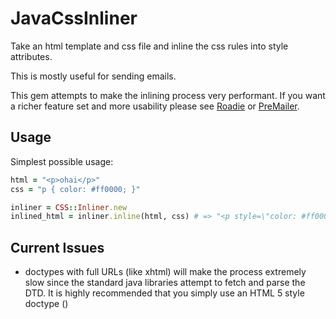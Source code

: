 # JavaCssInliner

Take an html template and css file and inline the css rules into style attributes.

This is mostly useful for sending emails.

This gem attempts to make the inlining process very performant. If you want a richer feature set and more usability please see [Roadie](https://github.com/Mange/roadie) or [PreMailer](http://premailer.dialect.ca/).

## Usage

Simplest possible usage:

```ruby
html = "<p>ohai</p>"
css = "p { color: #ff0000; }"

inliner = CSS::Inliner.new
inlined_html = inliner.inline(html, css) # => "<p style=\"color: #ff0000;\">ohai</p>"
```


## Current Issues

 * doctypes with full URLs (like xhtml) will make the process extremely slow since the standard java libraries attempt to fetch and parse the DTD. It is highly recommended that you simply use an HTML 5 style doctype (<code><!DOCTYPE html></code>)
